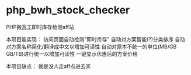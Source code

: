 # php_bwh_stock_checker
PHP搬瓦工即时库存检测aff站

本项目能实现：
访问页面自动检测"即时库存"
自动对方案智能(?)分类排序
自动对方案名称简化/翻译成中文以增加可读性
自动对原本不统一的单位(MB/GB GB/TB)进行统一以增加可读性
一键显示优惠后的方案价格

本项目缺点：
就是没人走aff点进去买
